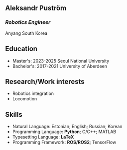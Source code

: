 ## Aleksandr Puström

### *Robotics Engineer*
Anyang South Korea

## Education
- Master's: 2023-2025 Seoul National University
- Bachelor's: 2017-2021 University of Aberdeen

## Research/Work interests
- Robotics integration
- Locomotion

## Skills
- Natural Language: Estonian; English; Russian; Korean
- Programming Language: **Python**; C/C++; MATLAB
- Typesetting Language: **LaTeX**
- Programming Framework: **ROS/ROS2**; TensorFlow


<!--
**aleksoP/aleksoP** is a ✨ _special_ ✨ repository because its `README.md` (this file) appears on your GitHub profile.

Here are some ideas to get you started:

- 🔭 I’m currently working on ...
- 🌱 I’m currently learning ...
- 👯 I’m looking to collaborate on ...
- 🤔 I’m looking for help with ...
- 💬 Ask me about ...
- 📫 How to reach me: ...
- 😄 Pronouns: ...
- ⚡ Fun fact: ...
-->
